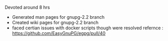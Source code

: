 Devoted around 8 hrs
- Generated man pages for gnupg-2.2 branch
- Created wiki pages for gnupg-2.2 branch
- faced certian issues with docker scripts though were resolved
refernce : https://github.com/EasyGnuPG/egpg/pull/40
